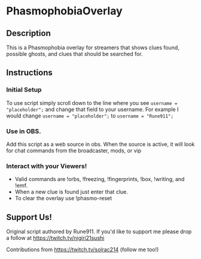 # PhasmophobiaOverlay
## Description
This is a Phasmophobia overlay for streamers that shows clues found, possible ghosts, and clues that should be searched for.

## Instructions

### Initial Setup

To use script simply scroll down to the line where you see `username = "placeholder";` and change that field to your username. For example I would change `username = "placeholder";` to `username = "Rune911";`

### Use in OBS.

Add this script as a web source in obs. When the source is active, it will look for chat commands from the broadcaster, mods, or vip

### Interact with your Viewers!

- Valid commands are !orbs, !freezing, !fingerprints, !box, !writing, and !emf.
- When a new clue is found just enter that clue.
- To clear the overlay use !phasmo-reset

## Support Us!
Original script authored by Rune911. If you'd like to support me please drop a follow at https://twitch.tv/nigiri21sushi

Contributions from https://twitch.tv/solrac214 (follow me too!)
